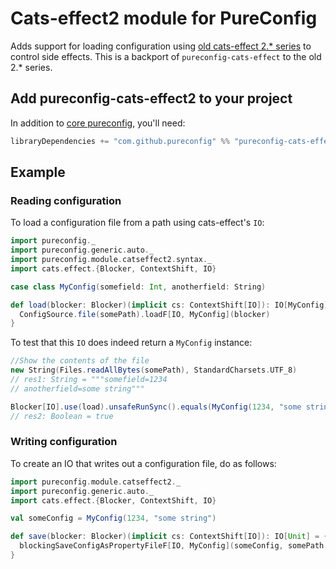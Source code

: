 # Cats-effect2 module for PureConfig

Adds support for loading configuration using [old cats-effect 2.* series](https://github.com/typelevel/cats-effect) to control side effects.
This is a backport of `pureconfig-cats-effect` to the old 2.* series.

## Add pureconfig-cats-effect2 to your project

In addition to [core pureconfig](https://github.com/pureconfig/pureconfig), you'll need:

```scala
libraryDependencies += "com.github.pureconfig" %% "pureconfig-cats-effect2" % "0.15.0"
```

## Example

### Reading configuration

To load a configuration file from a path using cats-effect's `IO`:

```scala
import pureconfig._
import pureconfig.generic.auto._
import pureconfig.module.catseffect2.syntax._
import cats.effect.{Blocker, ContextShift, IO}

case class MyConfig(somefield: Int, anotherfield: String)

def load(blocker: Blocker)(implicit cs: ContextShift[IO]): IO[MyConfig] = {
  ConfigSource.file(somePath).loadF[IO, MyConfig](blocker)
}
```

To test that this `IO` does indeed return a `MyConfig` instance:


```scala
//Show the contents of the file
new String(Files.readAllBytes(somePath), StandardCharsets.UTF_8)
// res1: String = """somefield=1234
// anotherfield=some string"""

Blocker[IO].use(load).unsafeRunSync().equals(MyConfig(1234, "some string"))
// res2: Boolean = true
```

### Writing configuration

To create an IO that writes out a configuration file, do as follows:


```scala
import pureconfig.module.catseffect2._
import pureconfig.generic.auto._
import cats.effect.{Blocker, ContextShift, IO}

val someConfig = MyConfig(1234, "some string")

def save(blocker: Blocker)(implicit cs: ContextShift[IO]): IO[Unit] = {
  blockingSaveConfigAsPropertyFileF[IO, MyConfig](someConfig, somePath, blocker)
}
```
